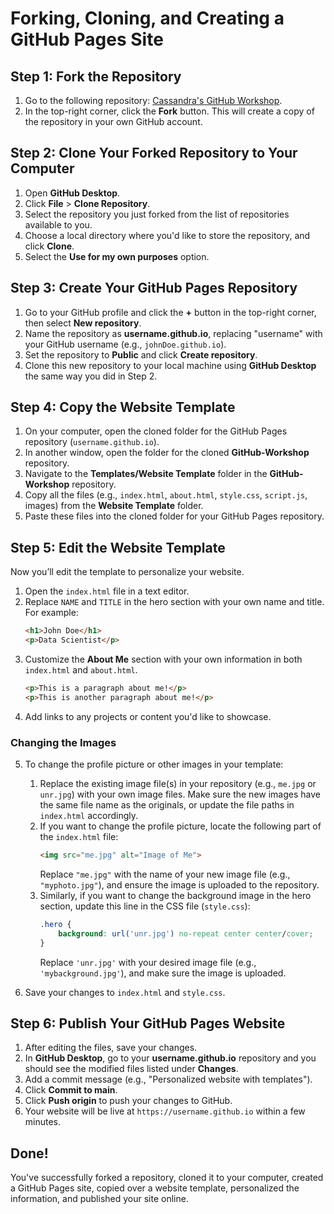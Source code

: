 
# Forking, Cloning, and Creating a GitHub Pages Site

## Step 1: Fork the Repository

1. Go to the following repository: [Cassandra's GitHub Workshop](https://github.com/cassandra-hui/GitHub-Workshop.git).
2. In the top-right corner, click the **Fork** button. This will create a copy of the repository in your own GitHub account.

## Step 2: Clone Your Forked Repository to Your Computer

1. Open **GitHub Desktop**.
2. Click **File** > **Clone Repository**.
3. Select the repository you just forked from the list of repositories available to you.
4. Choose a local directory where you'd like to store the repository, and click **Clone**.
5. Select the **Use for my own purposes** option. 

## Step 3: Create Your GitHub Pages Repository

1. Go to your GitHub profile and click the **+** button in the top-right corner, then select **New repository**.
2. Name the repository as **username.github.io**, replacing "username" with your GitHub username (e.g., `johnDoe.github.io`).
3. Set the repository to **Public** and click **Create repository**.
4. Clone this new repository to your local machine using **GitHub Desktop** the same way you did in Step 2.

## Step 4: Copy the Website Template

1. On your computer, open the cloned folder for the GitHub Pages repository (`username.github.io`).
2. In another window, open the folder for the cloned **GitHub-Workshop** repository.
3. Navigate to the **Templates/Website Template** folder in the **GitHub-Workshop** repository.
4. Copy all the files (e.g., `index.html`, `about.html`, `style.css`, `script.js`, images) from the **Website Template** folder.
5. Paste these files into the cloned folder for your GitHub Pages repository.

## Step 5: Edit the Website Template

Now you’ll edit the template to personalize your website.

1. Open the `index.html` file in a text editor.
2. Replace `NAME` and `TITLE` in the hero section with your own name and title. For example:
    ```html
    <h1>John Doe</h1>
    <p>Data Scientist</p>
    ```
3. Customize the **About Me** section with your own information in both `index.html` and `about.html`.
    ```html
    <p>This is a paragraph about me!</p>
    <p>This is another paragraph about me!</p>
    ```
4. Add links to any projects or content you'd like to showcase.

### Changing the Images

5. To change the profile picture or other images in your template:
   1. Replace the existing image file(s) in your repository (e.g., `me.jpg` or `unr.jpg`) with your own image files. Make sure the new images have the same file name as the originals, or update the file paths in `index.html` accordingly.
   2. If you want to change the profile picture, locate the following part of the `index.html` file:
       ```html
       <img src="me.jpg" alt="Image of Me">
       ```
       Replace `"me.jpg"` with the name of your new image file (e.g., `"myphoto.jpg"`), and ensure the image is uploaded to the repository.
   3. Similarly, if you want to change the background image in the hero section, update this line in the CSS file (`style.css`):
       ```css
       .hero {
           background: url('unr.jpg') no-repeat center center/cover;
       }
       ```
       Replace `'unr.jpg'` with your desired image file (e.g., `'mybackground.jpg'`), and make sure the image is uploaded.

6. Save your changes to `index.html` and `style.css`.

## Step 6: Publish Your GitHub Pages Website

1. After editing the files, save your changes.
2. In **GitHub Desktop**, go to your **username.github.io** repository and you should see the modified files listed under **Changes**.
3. Add a commit message (e.g., "Personalized website with templates").
4. Click **Commit to main**.
5. Click **Push origin** to push your changes to GitHub.
6. Your website will be live at `https://username.github.io` within a few minutes.

## Done!

You've successfully forked a repository, cloned it to your computer, created a GitHub Pages site, copied over a website template, personalized the information, and published your site online.
